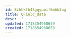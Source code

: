 ```yaml
---
id: 8zhhkfb48gqyumif6mbb3ug
title: QField_data
desc: ''
updated: 1718354968659
created: 1718354968659
---
```

